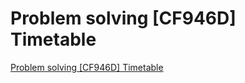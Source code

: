 # Problem solving [CF946D] Timetable
[Problem solving [CF946D] Timetable](https://aiwithcloud.com/2022/09/19/problem_solving_cf946d_timetable/)
